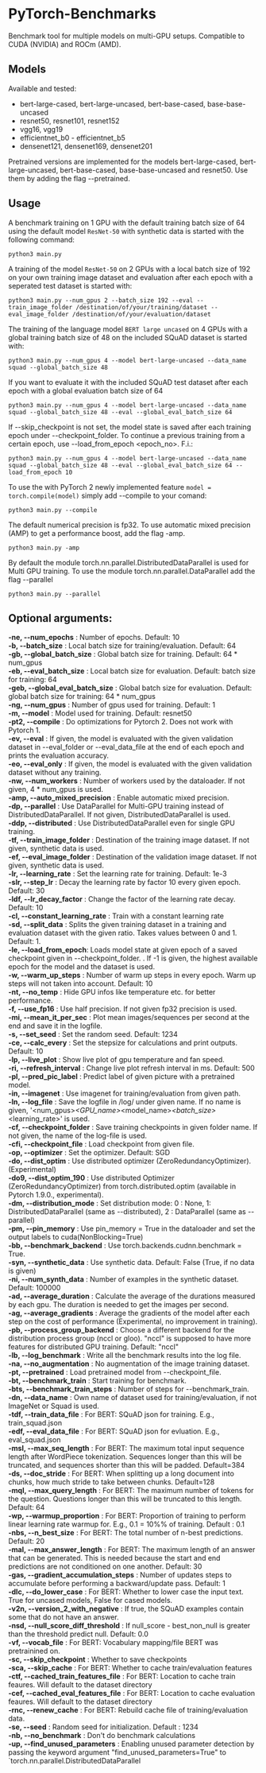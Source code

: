 # PyTorch-Benchmarks

Benchmark tool for multiple models on multi-GPU setups. Compatible to CUDA (NVIDIA) and ROCm (AMD).


## Models  
Available and tested:
- bert-large-cased, bert-large-uncased, bert-base-cased, base-base-uncased
- resnet50, resnet101, resnet152  
- vgg16, vgg19  
- efficientnet_b0 - efficientnet_b5  
- densenet121, densenet169, densenet201  
  
Pretrained versions are implemented for the models bert-large-cased, bert-large-uncased, bert-base-cased, base-base-uncased and resnet50. Use them by adding the flag --pretrained.

## Usage  

A benchmark training on 1 GPU with the default training batch size of 64 using the default model `ResNet-50` with synthetic data is started with the following command:  
```
python3 main.py
```

A training of the model `ResNet-50` on 2 GPUs with a local batch size of 192 on your own training image dataset and evaluation after each epoch with a seperated test dataset is started with:  
```
python3 main.py --num_gpus 2 --batch_size 192 --eval --train_image_folder /destination/of/your/training/dataset --eval_image_folder /destination/of/your/evaluation/dataset
```

The training of the language model `BERT large uncased` on 4 GPUs with a global training batch size of 48 on the included SQuAD dataset is started with:  
```
python3 main.py --num_gpus 4 --model bert-large-uncased --data_name squad --global_batch_size 48 
```

If you want to evaluate it with the included SQuAD test dataset after each epoch with a global evaluation batch size of 64 
```
python3 main.py --num_gpus 4 --model bert-large-uncased --data_name squad --global_batch_size 48 --eval --global_eval_batch_size 64
```

If --skip_checkpoint is not set, the model state is saved after each training epoch under --checkpoint_folder. To continue a previous training from a certain epoch, use --load_from_epoch <epoch_no>. F.i.:  
```
python3 main.py --num_gpus 4 --model bert-large-uncased --data_name squad --global_batch_size 48 --eval --global_eval_batch_size 64 --load_from_epoch 10
```

To use the with PyTorch 2 newly implemented feature `model = torch.compile(model)` simply add --compile to your comand:
```
python3 main.py --compile  
```

The default numerical precision is fp32. To use automatic mixed precision (AMP) to get a performance boost, add the flag -amp.

```
python3 main.py -amp
```

By default the module torch.nn.parallel.DistributedDataParallel is used for Multi GPU training. To use the module torch.nn.parallel.DataParallel add the flag --parallel

```
python3 main.py --parallel  
```
        
  
## Optional arguments:  
  
  **-ne, --num_epochs** : Number of epochs. Default: 10  
  **-b, --batch_size** : Local batch size for training/evaluation. Default: 64  
  **-gb, --global_batch_size** : Global batch size for training. Default: 64 * num_gpus  
  **-eb, --eval_batch_size** : Local batch size for evaluation. Default: batch size for training: 64  
  **-geb, --global_eval_batch_size** : Global batch size for evaluation. Default: global batch size for training: 64 * num_gpus  
  **-ng, --num_gpus** : Number of gpus used for training. Default: 1  
  **-m, --model** : Model used for training. Default: resnet50  
  **-pt2, --compile** : Do optimizations for Pytorch 2. Does not work with Pytorch 1.  
  **-ev, --eval** : If given, the model is evaluated with the given validation dataset in --eval_folder or --eval_data_file at the end of each epoch and prints the evaluation accuracy.  
  **-eo, --eval_only** : If given, the model is evaluated with the given validation dataset without any training.  
  **-nw, --num_workers** : Number of workers used by the dataloader. If not given, 4 \* num_gpus is used.  
  **-amp, --auto_mixed_precision** : Enable automatic mixed precision.  
  **-dp, --parallel** : Use DataParallel for Multi-GPU training instead of DistributedDataParallel. If not given, DistributedDataParallel is used.  
  **-ddp, --distributed** : Use DistributedDataParallel even for single GPU training.  
  **-tf, --train_image_folder** : Destination of the training image dataset. If not given, synthetic data is used.  
  **-ef, --eval_image_folder** : Destination of the validation image dataset. If not given, synthetic data is used.  
  **-lr, --learning_rate** : Set the learning rate for training. Default: 1e-3  
  **-slr, --step_lr** : Decay the learning rate by factor 10 every given epoch. Default: 30  
  **-ldf, --lr_decay_factor** : Change the factor of the learning rate decay. Default: 10  
  **-cl, --constant_learning_rate** : Train with a constant learning rate  
  **-sd, --split_data** : Splits the given training dataset in a training and evaluation dataset with the given ratio. Takes values between 0 and 1. Default: 1.  
  **-le, --load_from_epoch**: Loads model state at given epoch of a saved checkpoint given in --checkpoint_folder. . If -1 is given, the highest available epoch for the model and the dataset is used.  
  **-w, --warm_up_steps** : Number of warm up steps in every epoch. Warm up steps will not taken into account. Default: 10  
  **-nt, --no_temp** : Hide GPU infos like temperature etc. for better performance.  
  **-f, --use_fp16** : Use half precision. If not given fp32 precision is used.  
  **-mi, --mean_it_per_sec** : Plot mean images/sequences per second at the end and save it in the logfile.  
  **-s, --set_seed** : Set the random seed. Default: 1234  
  **-ce, --calc_every** : Set the stepsize for calculations and print outputs. Default: 10  
  **-lp, --live_plot** : Show live plot of gpu temperature and fan speed.  
  **-ri, --refresh_interval** : Change live plot refresh interval in ms. Default: 500  
  **-pl, --pred_pic_label** : Predict label of given picture with a pretrained model.  
  **-in, --imagenet** : Use imagenet for training/evaluation from given path.  
  **-ln, --log_file** : Save the logfile in /log/ under given name. If no name is given, '<num_gpus>_<GPU_name>_<model_name>_<batch_size>_<learning_rate>' is used.  
  **-cf, --checkpoint_folder** : Save training checkpoints in given folder name.  If not given, the name of the log-file is used.  
  **-cfi, --checkpoint_file** : Load checkpoint from given file.  
  **-op, --optimizer** : Set the optimizer. Default: SGD  
  **-do, --dist_optim** : Use distributed optimizer (ZeroRedundancyOptimizer). (Experimental)  
  **-do9, --dist_optim_190** : Use distributed Optimizer (ZeroRedundancyOptimizer) from torch.distributed.optim (available in Pytorch 1.9.0., experimental).  
  **-dm, --distribution_mode** : Set distribution mode: 0 : None, 1: DistributedDataParallel (same as --distributed), 2 : DataParallel (same as --parallel)  
  **-pm, --pin_memory** : Use pin_memory = True in the dataloader and set the output labels to cuda(NonBlocking=True)  
  **-bb, --benchmark_backend** : Use torch.backends.cudnn.benchmark = True.  
  **-syn, --synthetic_data** : Use synthetic data. Default: False (True, if no data is given)  
  **-ni, --num_synth_data** : Number of examples in the synthetic dataset. Default: 100000  
  **-ad, --average_duration** : Calculate the average of the durations measured by each gpu. The duration is needed to get the images per second.  
  **-ag, --average_gradients** : Average the gradients of the model after each step on the cost of performance (Experimental, no improvement in training).  
  **-pb, --process_group_backend** : Choose a different backend for the distribution process group (nccl or gloo). "nccl" is supposed to have more features for distributed GPU training. Default: "nccl"  
  **-lb, --log_benchmark** : Write all the benchmark results into the log file.  
  **-na, --no_augmentation** : No augmentation of the image training dataset.  
  **-pt, --pretrained** : Load pretrained model from --checkpoint_file.  
  **-bt, --benchmark_train** : Start training for benchmark.  
  **-bts, --benchmark_train_steps** : Number of steps for --benchmark_train.  
  **-dn, --data_name** : Own name of dataset used for training/evaluation, if not ImageNet or Squad is used.  
  **-tdf, --train_data_file** : For BERT: SQuAD json for training. E.g., train_squad.json  
  **-edf, --eval_data_file** : For BERT: SQuAD json for evluation. E.g., eval_squad.json  
  **-msl, --max_seq_length** : For BERT: The maximum total input sequence length after WordPiece tokenization. Sequences longer than this will be truncated, and sequences shorter than this will be padded. Default=384  
  **-ds, --doc_stride** : For BERT: When splitting up a long document into chunks, how much stride to take between chunks. Default=128  
  **-mql, --max_query_length** : For BERT: The maximum number of tokens for the question. Questions longer than this will be truncated to this length. Default: 64  
  **-wp, --warmup_proportion** : For BERT: Proportion of training to perform linear learning rate warmup for. E.g., 0.1 = 10%% of training. Default : 0.1  
  **-nbs, --n_best_size** : For BERT: The total number of n-best predictions. Default: 20  
  **-mal, --max_answer_length** : For BERT: The maximum length of an answer that can be generated. This is needed because the start and end predictions are not conditioned on one another. Default: 30  
  **-gas, --gradient_accumulation_steps** : Number of updates steps to accumulate before performing a backward/update pass. Default: 1  
  **-dlc, --do_lower_case** : For BERT: Whether to lower case the input text. True for uncased models, False for cased models.  
  **-v2n, --version_2_with_negative** : If true, the SQuAD examples contain some that do not have an answer.  
  **-nsd, --null_score_diff_threshold** : If null_score - best_non_null is greater than the threshold predict null. Default: 0.0  
  **-vf, --vocab_file** : For BERT: Vocabulary mapping/file BERT was pretrainined on.  
  **-sc, --skip_checkpoint** : Whether to save checkpoints  
  **-sca, --skip_cache** : For BERT: Whether to cache train/evaluation features  
  **-ctf, --cached_train_features_file** : For BERT: Location to cache train feaures. Will default to the dataset directory  
  **-cef, --cached_eval_features_file** : For BERT: Location to cache evaluation feaures. Will default to the dataset directory  
  **-rnc, --renew_cache** : For BERT: Rebuild cache file of training/evaluation data.  
  **-se, --seed** : Random seed for initialization. Default : 1234  
  **-nb, --no_benchmark** : Don't do benchmark calculations  
  **-up, --find_unused_parameters** : Enabling unused parameter detection by passing the keyword argument "find_unused_parameters=True" to `torch.nn.parallel.DistributedDataParallel  
